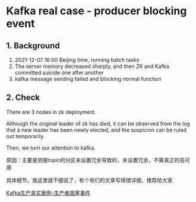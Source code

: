 # Kafka real case - producer blocking event

## 1. Background

1. 2021-12-07 16:00 Beijing time, running batch tasks
2. The server memory decreased sharply, and then ZK and Kafka committed suicide one after another
3. kafka message sending failed and blocking normal function

## 2. Check

There are 3 nodes in zk deployment. 

Although the original leader of zk has died, it can be observed from the log that a new leader has been newly elected, and the suspicion can be ruled out temporarily.

Then, we turn our attention to kafka.

原因：主要是测服topic的分区未设置冗余导致的，未设置冗余，不算真正的高可用

具体细节，我这里就不细说了，有个哥们的文章写得很详细，推荐给大家

[Kafka生产真实案例-生产者阻塞事件](https://blog.csdn.net/RIGHTSONG/article/details/114839511)



